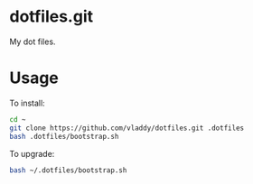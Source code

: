 dotfiles.git
========

My dot files. 

Usage
========

To install:

```sh
cd ~ 
git clone https://github.com/vladdy/dotfiles.git .dotfiles
bash .dotfiles/bootstrap.sh
```

To upgrade:

```sh
bash ~/.dotfiles/bootstrap.sh
```

